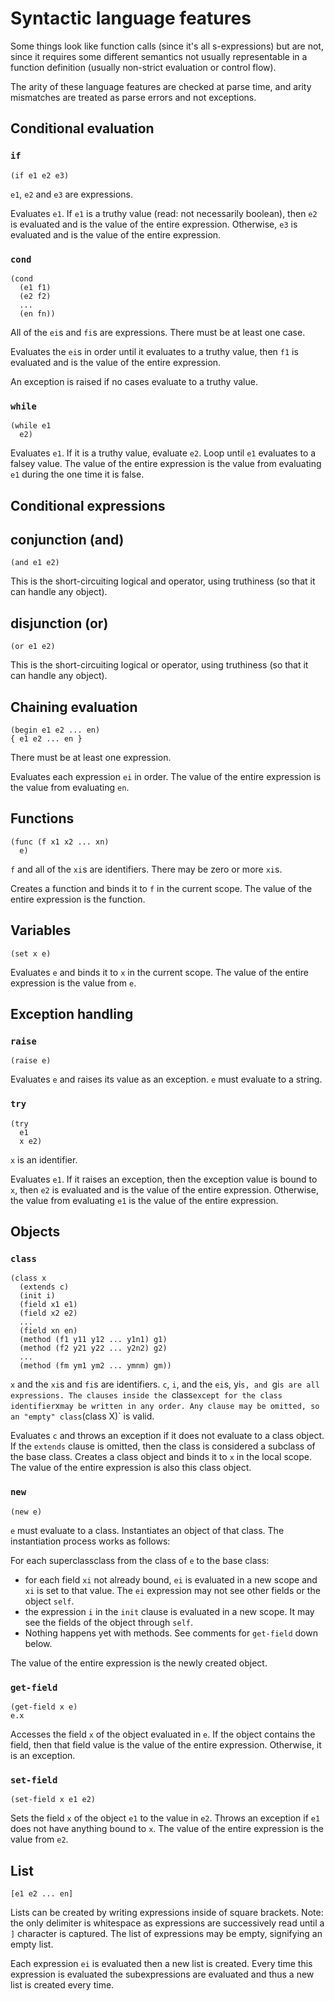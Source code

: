 # Syntactic language features

Some things look like function calls (since it's all s-expressions) but are not,
since it requires some different semantics not usually representable in a
function definition (usually non-strict evaluation or control flow).

The arity of these language features are checked at parse time, and arity
mismatches are treated as parse errors and not exceptions.

## Conditional evaluation

### `if`

```
(if e1 e2 e3)
```
`e1`, `e2` and `e3` are expressions.

Evaluates `e1`. If `e1` is a truthy value (read: not necessarily boolean), then
`e2` is evaluated and is the value of the entire expression. Otherwise, `e3` is
evaluated and is the value of the entire expression.

### `cond`

```
(cond
  (e1 f1)
  (e2 f2)
  ...
  (en fn))
```
All of the `ei`s and `fi`s are expressions. There must be at least one case.

Evaluates the `ei`s in order until it evaluates to a truthy value, then `f1` is
evaluated and is the value of the entire expression.

An exception is raised if no cases evaluate to a truthy value.

### `while`

```
(while e1
  e2)
```

Evaluates `e1`. If it is a truthy value, evaluate `e2`. Loop until `e1`
evaluates to a falsey value. The value of the entire expression is the value
from evaluating `e1` during the one time it is false.

## Conditional expressions

## conjunction (and)

```
(and e1 e2)
```

This is the short-circuiting logical and operator, using truthiness (so that it
can handle any object).

## disjunction (or)

```
(or e1 e2)
```

This is the short-circuiting logical or operator, using truthiness (so that it
can handle any object).

## Chaining evaluation

```
(begin e1 e2 ... en)
{ e1 e2 ... en }
```
There must be at least one expression.

Evaluates each expression `ei` in order. The value of the entire expression is
the value from evaluating `en`.

## Functions

```
(func (f x1 x2 ... xn)
  e)
```
`f` and all of the `xi`s are identifiers. There may be zero or more `xi`s.

Creates a function and binds it to `f` in the current scope. The value of the
entire expression is the function.

## Variables

```
(set x e)
```

Evaluates `e` and binds it to `x` in the current scope. The value of the entire
expression is the value from `e`.

## Exception handling

### `raise`

```
(raise e)
```

Evaluates `e` and raises its value as an exception. `e` must evaluate to a
string.

### `try`

```
(try
  e1
  x e2)
```
`x` is an identifier.

Evaluates `e1`. If it raises an exception, then the exception value is bound
to `x`, then `e2` is evaluated and is the value of the entire expression.
Otherwise, the value from evaluating `e1` is the value of the entire expression.

## Objects

### `class`

```
(class x
  (extends c)
  (init i)
  (field x1 e1)
  (field x2 e2)
  ...
  (field xn en)
  (method (f1 y11 y12 ... y1n1) g1)
  (method (f2 y21 y22 ... y2n2) g2)
  ...
  (method (fm ym1 ym2 ... ymnm) gm))
```
`x` and the `xi`s and `fi`s are identifiers. `c`, `i`, and the `ei`s, yi`s, and
`gi`s are all expressions. The clauses inside the `class` except for the class
identifier `x` may be written in any order. Any clause may be omitted, so an
"empty" class `(class X)` is valid.

Evaluates `c` and throws an exception if it does not evaluate to a class
object. If the `extends` clause is omitted, then the class is considered a
subclass of the base class. Creates a class object and binds it to `x` in the
local scope. The value of the entire expression is also this class object.

### `new`

```
(new e)
```

`e` must evaluate to a class. Instantiates an object of that class. The
instantiation process works as follows:

For each superclassclass from the class of `e` to the base class:
* for each field `xi` not already bound, `ei` is evaluated in a new scope and 
  `xi` is set to that value. The `ei` expression may not see other fields or
  the object `self`.
* the expression `i` in the `init` clause is evaluated in a new scope. It may
  see the fields of the object through `self`.
* Nothing happens yet with methods. See comments for `get-field` down below.

The value of the entire expression is the newly created object.

### `get-field`

```
(get-field x e)
e.x
```

Accesses the field `x` of the object evaluated in `e`. If the object contains 
the field, then that field value is the value of the entire expression.
Otherwise, it is an exception.

### `set-field`

```
(set-field x e1 e2)
```

Sets the field `x` of the object `e1` to the value in `e2`. Throws an exception
if `e1` does not have anything bound to `x`. The value of the entire expression
is the value from `e2`.

## List

```
[e1 e2 ... en]
```

Lists can be created by writing expressions inside of square brackets. Note:
the only delimiter is whitespace as expressions are successively read until
a `]` character is captured. The list of expressions may be empty, signifying
an empty list.

Each expression `ei` is evaluated then a new list is created. Every time this
expression is evaluated the subexpressions are evaluated and thus a new list
is created every time.
